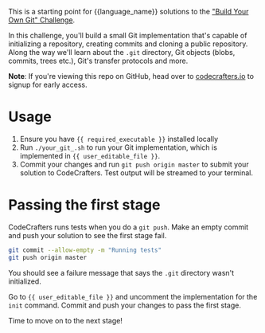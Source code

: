 This is a starting point for {{language_name}} solutions to the
["Build Your Own Git" Challenge](https://codecrafters.io/challenges/git).

In this challenge, you'll build a small Git implementation that's capable of
initializing a repository, creating commits and cloning a public repository.
Along the way we'll learn about the `.git` directory, Git objects (blobs,
commits, trees etc.), Git's transfer protocols and more.

**Note**: If you're viewing this repo on GitHub, head over to
[codecrafters.io](https://codecrafters.io) to signup for early access.

# Usage

1. Ensure you have `{{ required_executable }}` installed locally
1. Run `./your_git_.sh` to run your Git implementation, which is implemented in
   `{{ user_editable_file }}`.
1. Commit your changes and run `git push origin master` to submit your solution
   to CodeCrafters. Test output will be streamed to your terminal.
 
# Passing the first stage

CodeCrafters runs tests when you do a `git push`. Make an empty commit and push
your solution to see the first stage fail.
   
``` sh
git commit --allow-empty -m "Running tests"
git push origin master
```

You should see a failure message that says the `.git` directory wasn't
initialized. 

Go to `{{ user_editable_file }}` and uncomment the implementation for the `init`
command. Commit and push your changes to pass the first stage.

Time to move on to the next stage!
